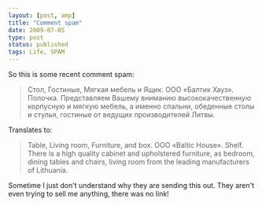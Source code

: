 ```yaml
---
layout: [post, amp]
title: "Comment spam"
date: 2009-07-05
type: post
status: published
tags: Life, SPAM
---
```



So this is some recent comment spam:

> Стол, Гостиные, Мягкая мебель и Ящик. ООО «Балтик Хауз». Полочка. Представляем Вашему вниманию высококачественную корпусную и мягкую мебель, а именно спальни, обеденные столы и стулья, гостиные от ведущих производителей Литвы.

Translates to:

> Table, Living room, Furniture, and box. OOO «Baltic House». Shelf. There is a high quality cabinet and upholstered furniture, as bedroom, dining tables and chairs, living room from the leading manufacturers of Lithuania.

Sometime I just don't understand why they are sending this out. They aren't even trying to sell me anything, there was no link!

